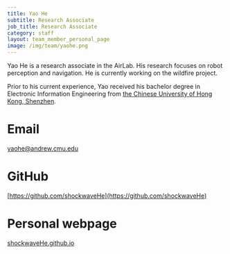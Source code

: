 ```yaml
---
title: Yao He
subtitle: Research Associate
job_title: Research Associate
category: staff
layout: team_member_personal_page
image: /img/team/yaohe.png
---
```


Yao He is a research associate in the AirLab. His research focuses on robot perception and navigation. He is currently working on the wildfire project. 

Prior to his current experience, Yao received his bachelor degree in Electronic Information Engineering from [the Chinese University of Hong Kong, Shenzhen](https://www.cuhk.edu.cn/en).

# Email #
[yaohe@andrew.cmu.edu](yaohe@andrew.cmu.edu)

# GitHub #
[https://github.com/shockwaveHe](https://github.com/shockwaveHe)
# Personal webpage #
[shockwaveHe.github.io](https://shockwavehe.github.io/)